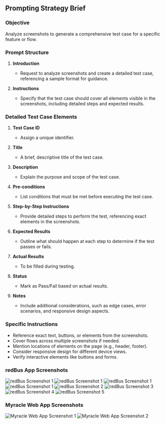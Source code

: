 ## Prompting Strategy Brief

### Objective
Analyze screenshots to generate a comprehensive test case for a specific feature or flow.

### Prompt Structure



1. **Introduction**
   - Request to analyze screenshots and create a detailed test case, referencing a sample format for guidance.

2. **Instructions**
   - Specify that the test case should cover all elements visible in the screenshots, including detailed steps and expected results.

### Detailed Test Case Elements



1. **Test Case ID**
   - Assign a unique identifier.

2. **Title**
   - A brief, descriptive title of the test case.

3. **Description**
   - Explain the purpose and scope of the test case.

4. **Pre-conditions**
   - List conditions that must be met before executing the test case.

5. **Step-by-Step Instructions**
   - Provide detailed steps to perform the test, referencing exact elements in the screenshots.

6. **Expected Results**
   - Outline what should happen at each step to determine if the test passes or fails.

7. **Actual Results**
   - To be filled during testing.

8. **Status**
   - Mark as Pass/Fail based on actual results.

9. **Notes**
   - Include additional considerations, such as edge cases, error scenarios, and responsive design aspects.

### Specific Instructions



- Reference exact text, buttons, or elements from the screenshots.
- Cover flows across multiple screenshots if needed.
- Mention locations of elements on the page (e.g., header, footer).
- Consider responsive design for different device views.
- Verify interactive elements like buttons and forms.

### redBus App Screenshots
![redBus Screenshot 1](screenshots/1.jpg)
![redBus Screenshot 1](screenshots/2.jpg)
![redBus Screenshot 1](screenshots/3.jpg)
![redBus Screenshot 1](screenshots/4.jpg)
![redBus Screenshot 2](screenshots/5.jpg)
![redBus Screenshot 3](screenshots/6.jpg)
![redBus Screenshot 4](screenshots/7.jpg)
![redBus Screenshot 5](screenshots/8.jpg)

### Myracle Web App Screenshots

![Myracle Web App Screenshot 1](screenshots/myracle-web-app-1%20(1).png)
![Myracle Web App Screenshot 2](screenshots/myracle-web-app-1%20(2).png)
